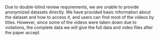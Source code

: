 Due to double-blind review requirements, we are unable to provide anonymized datasets directly. We have provided basic information about the dataset and how to access it, and users can find most of the videos by titles. However, since some of the videos were taken down due to violations, the complete data we will give the full data and video files after the paper accept.
